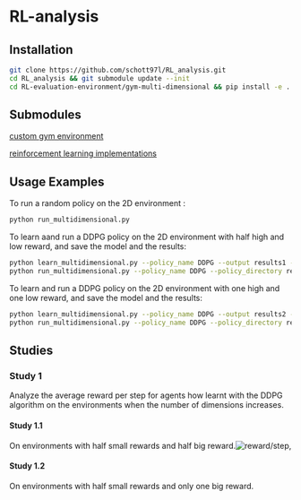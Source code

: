 # RL-analysis

## Installation

```sh
git clone https://github.com/schott97l/RL_analysis.git
cd RL_analysis && git submodule update --init
cd RL-evaluation-environment/gym-multi-dimensional && pip install -e .
```

## Submodules

[custom gym environment](https://github.com/hroussille/RL-evaluation-environment)

[reinforcement learning implementations](https://github.com/schott97l/RL_implementations)

## Usage Examples
To run a random policy on the 2D environment :
```sh
python run_multidimensional.py
```

To learn aand run a DDPG policy on the 2D environment with half high and low reward, and save the model and the results:
```sh
python learn_multidimensional.py --policy_name DDPG --output results1 --save --high_reward_count half --low_reward_count half
python run_multidimensional.py --policy_name DDPG --policy_directory results1/models --high_reward_count half --low_reward_count half
```

To learn and run a DDPG policy on the 2D environment with one high and one low reward, and save the model and the results:
```sh
python learn_multidimensional.py --policy_name DDPG --output results2 --save --high_reward_count one --low_reward_count one
python run_multidimensional.py --policy_name DDPG --policy_directory results2/models --high_reward_count one --low_reward_count one
```

## Studies

### Study 1
Analyze the average reward per step for agents how learnt with the DDPG algorithm on the environments when the number of dimensions increases.

#### Study 1.1
On environments with half small rewards and half big reward.![reward/step,](https://lh3.googleusercontent.com/IuhnrDTJpFqRgSwEEpvqcJ0OjNAOmRKf74HAU6bgqRTNsQlyExtfpBOWxsfhgewEtW4KgM5ZXGorPA)

#### Study 1.2
On environments with half small rewards and only one big reward.
<!--stackedit_data:
eyJoaXN0b3J5IjpbLTE5MjUxMzc1NTAsLTEzNzA3OTQzNzIsMj
AxMTk3MjA0NF19
-->